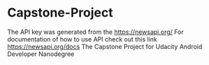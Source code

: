 # Capstone-Project

The API key was generated from the https://newsapi.org/ 
For documentation of how to use API check out this link https://newsapi.org/docs
The Capstone Project for Udacity Android Developer Nanodegree
